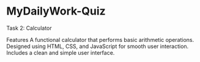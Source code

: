 # MyDailyWork-Quiz

Task 2: Calculator

Features
A functional calculator that performs basic arithmetic operations.
Designed using HTML, CSS, and JavaScript for smooth user interaction.
Includes a clean and simple user interface.
